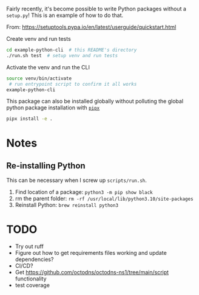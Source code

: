 Fairly recently, it's become possible to write Python packages without a `setup.py`! This is an example of how to do that.

From: https://setuptools.pypa.io/en/latest/userguide/quickstart.html

Create venv and run tests

```bash
cd example-python-cli  # this README's directory
./run.sh test  # setup venv and run tests
```

Activate the venv and run the CLI

```bash
source venv/bin/activate
 # run entrypoint script to confirm it all works
example-python-cli
```

This package can also be installed globally without polluting the global python package installation with [`pipx`](https://pypa.github.io/pipx/)

```bash
pipx install -e .
```

# Notes

## Re-installing Python

This can be necessary when I screw up `scripts/run.sh`.

1. Find location of a package: `python3 -m pip show black`
2. rm the parent folder: `rm -rf /usr/local/lib/python3.10/site-packages`
3. Reinstall Python: `brew reinstall python3`

# TODO

- Try out ruff
- Figure out how to get requirements files working and update dependencies?
- CI/CD?
- Get https://github.com/octodns/octodns-ns1/tree/main/script functionality
- test coverage
